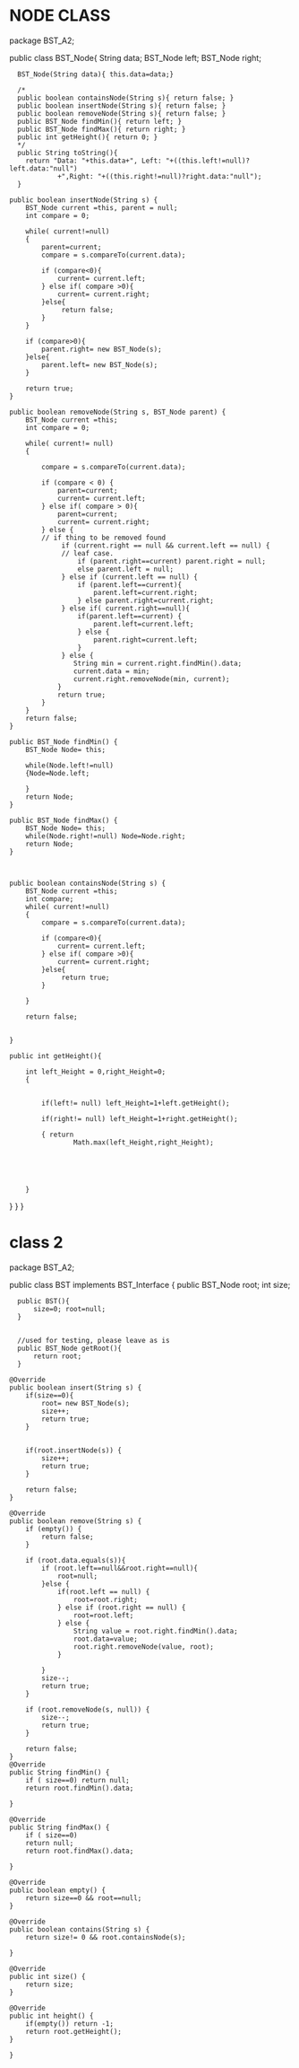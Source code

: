 # NODE CLASS
package BST_A2;



public class BST_Node{
	String data;
	  BST_Node left;
	  BST_Node right;
	  
	  BST_Node(String data){ this.data=data;}

	  /*
	  public boolean containsNode(String s){ return false; }
	  public boolean insertNode(String s){ return false; }
	  public boolean removeNode(String s){ return false; }
	  public BST_Node findMin(){ return left; }
	  public BST_Node findMax(){ return right; }
	  public int getHeight(){ return 0; }
	  */
	  public String toString(){
	    return "Data: "+this.data+", Left: "+((this.left!=null)?left.data:"null")
	            +",Right: "+((this.right!=null)?right.data:"null");
	  }

	public boolean insertNode(String s) {
		BST_Node current =this, parent = null;
		int compare = 0;

		while( current!=null)
		{
			parent=current;
			compare = s.compareTo(current.data);
			
			if (compare<0){
				current= current.left;
			} else if( compare >0){
				current= current.right;
			}else{
				 return false;
			}
		}
		
		if (compare>0){
			parent.right= new BST_Node(s);
		}else{ 
			parent.left= new BST_Node(s);
		}
		
		return true;	
	}

	public boolean removeNode(String s, BST_Node parent) {
		BST_Node current =this;
		int compare = 0;

		while( current!= null)
		{
			
			compare = s.compareTo(current.data);
			
			if (compare < 0) {
				parent=current;
				current= current.left;
			} else if( compare > 0){
				parent=current;
				current= current.right;
			} else {
			// if thing to be removed found
				 if (current.right == null && current.left == null) {
				 // leaf case.
					 if (parent.right==current) parent.right = null;
					 else parent.left = null;
				 } else if (current.left == null) {
					 if (parent.left==current){
						 parent.left=current.right;
					 } else parent.right=current.right;
				 } else if( current.right==null){
					 if(parent.left==current) {
						 parent.left=current.left;
					 } else {
						 parent.right=current.left;
					 }
				 } else {
					String min = current.right.findMin().data;
					current.data = min;
					current.right.removeNode(min, current);
				}
				return true;
			}	 
		}
		return false;	
	}

	public BST_Node findMin() {
		BST_Node Node= this;
		
		while(Node.left!=null)
		{Node=Node.left;
			
		}
		return Node;
	}

	public BST_Node findMax() {
		BST_Node Node= this;
		while(Node.right!=null) Node=Node.right;
		return Node;
	}
		
	

	public boolean containsNode(String s) {
		BST_Node current =this;
		int compare;
		while( current!=null)
		{
			compare = s.compareTo(current.data);
			
			if (compare<0){
				current= current.left;
			} else if( compare >0){
				current= current.right;
			}else{
				 return true;
			}

		}
			
		return false;
		
	
	}

	public int getHeight(){
		
		int left_Height = 0,right_Height=0;
		{
			
			
			if(left!= null) left_Height=1+left.getHeight();
			
			if(right!= null) left_Height=1+right.getHeight();
			
			{ return 
					Math.max(left_Height,right_Height);
			
			
			
			
			
		}
	
}
}
}
# class 2
package BST_A2;

public class BST implements BST_Interface {
	  public BST_Node root;
	  int size;
	  
	  public BST(){
		  size=0; root=null; 
	  }
	  
	  
	  //used for testing, please leave as is
	  public BST_Node getRoot(){ 
		  return root;
	  }

	@Override
	public boolean insert(String s) {
		if(size==0){
			root= new BST_Node(s);
			size++;
			return true;
		}
		
		
		if(root.insertNode(s)) {
			size++;
			return true;
		}
		
		return false;
	}

	@Override
	public boolean remove(String s) {
		if (empty()) {
			return false;
		}
		
		if (root.data.equals(s)){
			if (root.left==null&&root.right==null){
				root=null;
			}else {
				if(root.left == null) {
					root=root.right;
				} else if (root.right == null) {
		        	root=root.left;
		        } else {
		        	String value = root.right.findMin().data;
		        	root.data=value;
		        	root.right.removeNode(value, root);
		        }
		        
			}
			size--;
			return true;
		}
		
		if (root.removeNode(s, null)) {
			size--;
			return true;
		}
		
		return false;
	}
	@Override
	public String findMin() {
		if ( size==0) return null;
		return root.findMin().data;
		
	}

	@Override
	public String findMax() {
		if ( size==0)
		return null;
		return root.findMax().data;
		
	}

	@Override
	public boolean empty() {
		return size==0 && root==null;
	}

	@Override
	public boolean contains(String s) {
		return size!= 0 && root.containsNode(s);
		
	}

	@Override
	public int size() {
		return size;
	}

	@Override
	public int height() {
		if(empty()) return -1;
		return root.getHeight();
	}

	}












